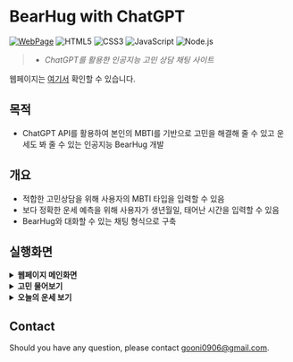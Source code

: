 # BearHug with ChatGPT
 
[![WebPage](https://img.shields.io/badge/WebPage-brightgreen.svg)](https://bearhug-ggooun.pages.dev)
![HTML5](https://img.shields.io/badge/HTML-white?style=flat&logo=HTML5&logoColor=#F7DF1E)
![CSS3](https://img.shields.io/badge/CSS-blue?style=flat&logo=CSS3&logoColor=#1572B6)
![JavaScript](https://img.shields.io/badge/JavaScript-black?style=flat&logo=JavaScript&logoColor=#E34F26)
![Node.js](https://img.shields.io/badge/Node.js-green?style=flat&logo=Node.js&logoColor=#339933)

> - *ChatGPT를 활용한 인공지능 고민 상담 채팅 사이트*

웹페이지는 [여기서](https://bearhug-ggooun.pages.dev) 확인할 수 있습니다.

## 목적
- ChatGPT API를 활용하여 본인의 MBTI를 기반으로 고민을 해결해 줄 수 있고 운세도 봐 줄 수 있는 인공지능 BearHug 개발

## 개요
- 적합한 고민상담을 위해 사용자의 MBTI 타입을 입력할 수 있음
- 보다 정확한 운세 예측을 위해 사용자가 생년월일, 태어난 시간을 입력할 수 있음
- BearHug와 대화할 수 있는 채팅 형식으로 구축

## 실행화면

<details>
<summary><strong>웹페이지 메인화면</strong></summary>
<br>
<img src="img/execution_1.JPG" alt="execution_1.JPG" height="750">
</details>

<details>
<summary><strong>고민 물어보기</strong></summary>
<br>
<img src="img/execution_2.JPG" alt="execution_2.JPG" height="750">
</details>

<details>
<summary><strong>오늘의 운세 보기</strong></summary>
<br>
<img src="img/execution_3.JPG" alt="execution_3.JPG" height="750">
</details>

## Contact
Should you have any question, please contact gooni0906@gmail.com.
